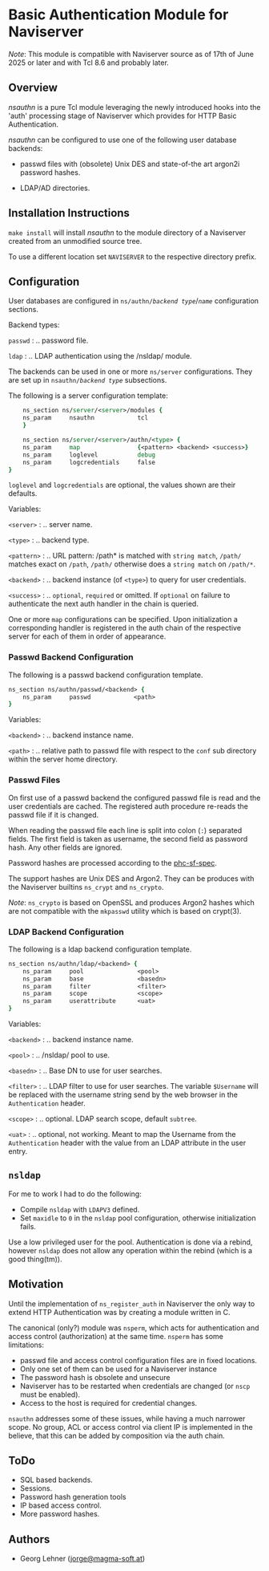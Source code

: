 # Basic Authentication Module for Naviserver

*Note*: This module is compatible with Naviserver source as of 17th of
June 2025 or later and with Tcl 8.6 and probably later.

## Overview

*nsauthn* is a pure Tcl module leveraging the newly introduced hooks
into the 'auth' processing stage of Naviserver which provides for HTTP
Basic Authentication.


*nsauthn* can be configured to use one of the following user database
backends:

- passwd files with (obsolete) Unix DES and state-of-the art argon2i
  password hashes.

- LDAP/AD directories.


## Installation Instructions

`make install` will install *nsauthn* to the module directory of a
Naviserver created from an unmodified source tree.

To use a different location set `NAVISERVER` to the respective directory prefix.


## Configuration

User databases are configured in `ns/authn/`*`backend type`*/*`name`* configuration
sections.

Backend types:

`passwd`
: .. password file.

`ldap`
: .. LDAP authentication using the /nsldap/ module.

The backends can be used in one or more `ns/server`
configurations. They are set up in `nsauthn/`*`backend type`*
subsections.

The following is a server configuration template:

```tcl
    ns_section ns/server/<server>/modules {
	ns_param     nsauthn            tcl
	}

	ns_section ns/server/<server>/authn/<type> {
    ns_param     map                {<pattern> <backend> <success>}
	ns_param     loglevel           debug
    ns_param     logcredentials     false
}
```
`loglevel` and `logcredentials` are optional, the values shown are
their defaults.

Variables:

`<server>`
: .. server name.

`<type>`
: .. backend type.

`<pattern>`
: .. URL pattern: /path* is matched with `string match`,
  `/path/` matches exact on `/path`, `/path/` otherwise does a
  `string match` on `/path/*`.

`<backend>`
: .. backend instance (of `<type>`) to query for user  credentials.

`<success>`
: .. `optional`, `required` or omitted.  If `optional`
  on failure to authenticate the next auth handler in the chain is
  queried.

One or more `map` configurations can be specified.  Upon
initialization a corresponding handler is registered in the auth
chain of the respective server for each of them in order of appearance.


### Passwd Backend Configuration

The following is a passwd backend configuration template.

```tcl
ns_section ns/authn/passwd/<backend> {
    ns_param     passwd            <path>
}
```

Variables:

`<backend>`
: .. backend instance name.

`<path>`
: .. relative path to passwd file with respect to the `conf` sub
  directory within the server home directory.


### Passwd Files

On first use of a passwd backend the configured passwd file is read
and the user credentials are cached.  The registered auth procedure
re-reads the passwd file if it is changed.

When reading the passwd file each line is split into colon (`:`)
separated fields.  The first field is taken as username, the second
field as password hash. Any other fields are ignored.

Password hashes are processed according to the
[phc-sf-spec](https://github.com/P-H-C/phc-string-format/blob/master/phc-sf-spec.md).

The support hashes are Unix DES and Argon2.  They can be produces with
the Naviserver builtins `ns_crypt` and `ns_crypto`.

*Note*: `ns_crypto` is based on OpenSSL and produces Argon2 hashes
which are not compatible with the `mkpasswd` utility which is based on
crypt(3).


### LDAP Backend Configuration

The following is a ldap backend configuration template.

```tcl
ns_section ns/authn/ldap/<backend> {
    ns_param     pool               <pool>
    ns_param     base               <basedn>
    ns_param     filter             <filter>
    ns_param     scope              <scope>
    ns_param     userattribute      <uat>
}
```

Variables:

`<backend>`
: .. backend instance name.

`<pool>`
: .. /nsldap/ pool to use.

`<basedn>`
: .. Base DN to use for user searches.

`<filter>`
: .. LDAP filter to use for user searches. The variable
  `$Username` will be replaced with the username string send by the
  web browser in the `Authentication` header.

`<scope>`
: .. optional. LDAP search scope, default `subtree`.

`<uat>`
: .. optional, not working. Meant to map the Username from the
  `Authentication` header with the value from an LDAP attribute in the
  user entry.

## `nsldap`

For me to work I had to do the following:

- Compile `nsldap` with `LDAPV3` defined.
- Set `maxidle` to `0` in the `nsldap` pool configuration, otherwise
  initialization fails.

Use a low privileged user for the pool. Authentication is done via a
rebind, however `nsldap` does not allow any operation within the
rebind (which is a good thing(tm)).


## Motivation

Until the implementation of `ns_register_auth` in Naviserver the only
way to extend HTTP Authentication was by creating a module written in C.

The canonical (only?) module was `nsperm`, which acts for
authentication and access control (authorization) at the same
time. `nsperm` has some limitations:

- passwd file and access control configuration files are in fixed
  locations.
- Only one set of them can be used for a Naviserver instance
- The password hash is obsolete and unsecure
- Naviserver has to be restarted when credentials are changed (or
  `nscp` must be enabled).
- Access to the host is required for credential changes.

`nsauthn` addresses some of these issues, while having a much narrower
scope.  No group, ACL or access control via client IP is implemented
in the believe, that this can be added by composition via the auth
chain.


## ToDo

- SQL based backends.
- Sessions.
- Password hash generation tools
- IP based access control.
- More password hashes.


## Authors

- Georg Lehner (<jorge@magma-soft.at>)
